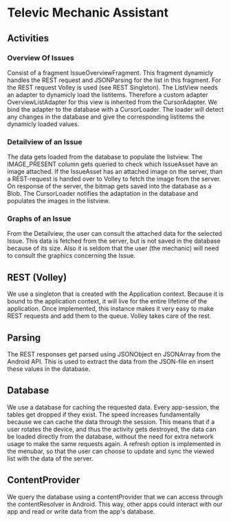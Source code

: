 # Televic Mechanic Assistant
## Activities
### Overview Of Issues
Consist of a fragment IssueOverviewFragment. This fragment dynamicly handles the REST request and JSONParsing for the list in this fragment. For the REST request Volley is used (see REST Singleton). The ListView needs an adapter to dynamicly load the listitems. Therefore a custom adapter OverviewListAdapter for this view is inherited from the CursorAdapter. We bind the adapter to the database with a CursorLoader. The loader will detect any changes in the database and give the corresponding listitems the dynamicly loaded values.

### Detailview of an Issue
The data gets loaded from the database to populate the listview. The IMAGE_PRESENT column gets queried to check which IssueAsset have an image attached. If the IssueAsset has an attached image on the server, than a REST-request is handed over to Volley to fetch the image from the server. On response of the server, the bitmap gets saved into the database as a Blob. The CursorLoader notifies the adaptation in the database and populates the images in the listview.

### Graphs of an Issue
From the Detailview, the user can consult the attached data for the selected Issue. This data is fetched from the server, but is not saved in the database because of its size. Also it is seldom that the user (the mechanic) will need to consult the graphics concerning the Issue.

## REST (Volley)
We use a singleton that is created with the Application context. Because it is bound to the application context, it will live for the entire lifetime of the application. Once implemented, this instance makes it very easy to make REST requests and add them to the queue. Volley takes care of the rest.

## Parsing
The REST responses get parsed using JSONObject en JSONArray from the Android API. This is used to extract the data from the JSON-file en insert these values in the database.

## Database
We use a database for caching the requested data. Every app-session, the tables get dropped if they exist. The speed increases fundamentally because we can cache the data through the session. This means that if a user rotates the device, and thus the activity gets destroyed, the data can be loaded directly from the database, without the need for extra network usage to make the same requests again. A refresh option is implemented in the menubar, so that the user can choose to update and sync the viewed list with the data of the server.

## ContentProvider
We query the database using a contentProvider that we can access through the contentResolver in Android. This way, other apps could interact with our app and read or write data from the app's database.
